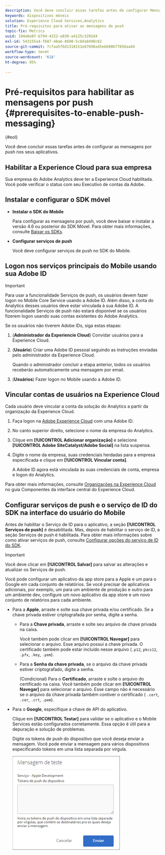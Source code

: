 ```yaml
---
description: Você deve concluir essas tarefas antes de configurar Mensagens de push nos aplicativos.
keywords: dispositivos móveis
solution: Experience Cloud Services,Analytics
title: Pré-requisitos para ativar as mensagens de push
topic-fix: Metrics
uuid: 194e6e07-b794-4152-a838-a4125c3292d4
exl-id: 543155a4-f687-48a6-8690-5c8da8490c62
source-git-commit: 7cfaa5f6d1318151e87698a45eb6006f7850aad4
workflow-type: tm+mt
source-wordcount: '618'
ht-degree: 95%

---
```


# Pré-requisitos para habilitar as mensagens por push {#prerequisites-to-enable-push-messaging}

{#eol}

Você deve concluir essas tarefas antes de configurar as mensagens por push nos seus aplicativos.

## Habilitar a Experience Cloud para sua empresa

Sua empresa do Adobe Analytics deve ter a Experience Cloud habilitada. Você pode verificar o status com seu Executivo de contas da Adobe.

## Instalar e configurar o SDK móvel

* **Instalar o SDK do Mobile**

   Para configurar as mensagens por push, você deve baixar e instalar a versão 4.6 ou posterior do SDK Móvel. Para obter mais informações, consulte [Baixar os SDKs](/help/using/c-manage-app-settings/c-mob-confg-app/t-config-analytics/download-sdk.md).

* **Configurar serviços de push**

   Você deve configurar serviços de push no SDK do Mobile.

## Logon nos serviços principais do Mobile usando sua Adobe ID

>[!IMPORTANT]
>
>Para usar a funcionalidade Serviços de push, os usuários devem fazer logon no Mobile Core Service usando a Adobe ID. Além disso, a conta do Analytics desses usuários deve estar vinculada à sua Adobe ID. A funcionalidade Serviços de push não estará disponível se os usuários fizerem logon usando suas contas existentes do Adobe Analytics.

Se os usuários não tiverem Adobe IDs, siga estas etapas:

1. (**Administrador da Experiencie Cloud**) Convidar usuários para a Experience Cloud.

1. (**Usuário**) Criar uma Adobe ID pessoal seguindo as instruções enviadas pelo administrador da Experience Cloud.

   Quando o administrador concluir a etapa anterior, todos os usuários receberão automaticamente uma mensagem por email.

1. (**Usuários**) Fazer logon no Mobile usando a Adobe ID.

## Vincular contas de usuários na Experience Cloud

Cada usuário deve vincular a conta da solução do Analytics a partir da organização da Experience Cloud.

1. Faça logon na [Adobe Experience Cloud](https://experience.adobe.com) com uma Adobe ID.

1. No canto superior direito, selecione o nome da empresa do Analytics.

1. Clique em **[!UICONTROL Adicionar organização]** e selecione **[!UICONTROL Adobe SiteCatalyst/Adobe Social]** na lista suspensa.

1. Digite o nome da empresa, suas credenciais herdadas para a empresa especificada e clique em **[!UICONTROL Vincular conta]**.

   A Adobe ID agora está vinculada às suas credenciais de conta, empresa e logon do Analytics.

Para obter mais informações, consulte [Organizações na Experience Cloud](https://experienceleague.adobe.com/docs/core-services/interface/administration/organizations.html?lang=pt-BR) no guia Componentes da interface central do Experience Cloud.

## Configurar serviços de push e o serviço de ID do SDK na interface do usuário do Mobile

Antes de habilitar o Serviço de ID para o aplicativo, a seção **[!UICONTROL Serviços de push]** é desabilitada. Mas, depois de habilitar o serviço de ID, a seção Serviços de push é habilitada. Para obter mais informações sobre como ativar serviços de push, consulte [Configurar opções do serviço de ID do SDK](/help/using/c-manage-app-settings/c-mob-confg-app/t-config-visitor.md).

>[!IMPORTANT]
>
>Você deve clicar em **[!UICONTROL Salvar]** para salvar as alterações e atualizar os Serviços de push.
>
>Você pode configurar um aplicativo da app store para a Apple e um para o Google em cada conjunto de relatórios. Se você precisar de aplicativos adicionais, por exemplo, um para um ambiente de produção e outro para um ambiente dev, configure um novo aplicativo da app store e um novo conjunto de relatórios para cada ambiente.

* Para a **Apple**, arraste e solte sua chave privada e/ou certificado. Se a chave privada estiver criptografada por senha, digite a senha.

   * Para a **Chave privada**, arraste e solte seu arquivo de chave privada na caixa.

      Você também pode clicar em **[!UICONTROL Navegar]** para selecionar o arquivo. Esse arquivo possui a chave privada. O certificado também pode estar incluído nesse arquivo (`.p12`, `pkcs12`, `.pfx`, `.key`, `.pem`).

   * Para a **Senha da chave privada**, se o arquivo da chave privada estiver criptografado, digite a senha.

      (Condicional) Para o **Certificado**, arraste e solte o arquivo do certificado na caixa. Você também pode clicar em **[!UICONTROL Navegar]** para selecionar o arquivo. Esse campo não é necessário se o arquivo da chave privada também contiver o certificado ( `.cert`, `.cer`, `.crt`, `.pem`).

* Para o **Google**, especifique a chave de API do aplicativo.

   Clique em **[!UICONTROL Testar]** para validar se o aplicativo e o Mobile Services estão configurados corretamente. Essa opção é útil para a depuração e solução de problemas.

   Digite os tokens de push do dispositivo que você deseja enviar a mensagem. Você pode enviar a mensagem para vários dispositivos especificando tokens em uma lista separada por vírgula.

   ![mensagem de teste de push](assets/push_test_list.png)
